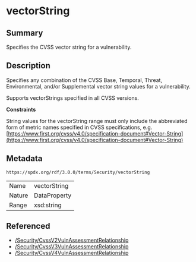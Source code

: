<!-- Automatically generated by spec-parser v2.3.0 on 2024-07-16T15:00:52.540788+00:00 -->
<!-- SPDX-License-Identifier: Community-Spec-1.0 -->

# vectorString

## Summary

Specifies the CVSS vector string for a vulnerability.


## Description

Specifies any combination of the CVSS Base, Temporal, Threat, Environmental,
and/or Supplemental vector string values for a vulnerability.

Supports vectorStrings specified in all CVSS versions.

**Constraints**

String values for the vectorString range must only include the abbreviated form
of metric names specified in CVSS specifications, e.g.
[https://www.first.org/cvss/v4.0/specification-document#Vector-String](https://www.first.org/cvss/v4.0/specification-document#Vector-String)


## Metadata

`https://spdx.org/rdf/3.0.0/terms/Security/vectorString`


| | |
|---|---|
| Name | vectorString |
| Nature | DataProperty |
| Range | xsd:string |




## Referenced

- [/Security/CvssV2VulnAssessmentRelationship](../../Security/Classes/CvssV2VulnAssessmentRelationship.md)
- [/Security/CvssV3VulnAssessmentRelationship](../../Security/Classes/CvssV3VulnAssessmentRelationship.md)
- [/Security/CvssV4VulnAssessmentRelationship](../../Security/Classes/CvssV4VulnAssessmentRelationship.md)

